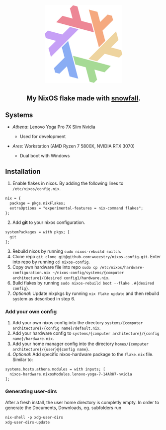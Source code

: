 <h1 align="center"> <img src="./.github/assets/flake.webp" width="250px"/></h1>
<h2 align="center">My NixOS flake made with <a href="https://github.com/snowfallorg/lib">snowfall</a>.</h2>

## Systems

- *Athena*: Lenovo Yoga Pro 7X Slim Nvidia
    - Used for development

- *Ares*: Workstation (AMD Ryzen 7 5800X, NVIDIA RTX 3070)
    - Dual boot with Windows
 

## Installation
1. Enable flakes in nixos. By adding the following lines to `/etc/nixos/config.nix`.
```
nix = {
  package = pkgs.nixFlakes;
  extraOptions = "experimental-features = nix-command flakes";
};
```
2. Add **git** to your nixos configuration.
```
systemPackages = with pkgs; [
  git
];
```
3. Rebuild nixos by running `sudo nixos-rebuild switch`.
4. Clone repo `git clone git@github.com:wueestry/nixos-config.git`. Enter into repo by running `cd nixos-config`.
5. Copy own hardware file into repo `sudo cp /etc/nixos/hardware-configuration.nix ~/nixos-config/systems/{computer architecture}/{desired config}/hardware.nix`.
6. Build flakes by running `sudo nixos-rebuild boot --flake .#{desired config}`.
7. *Optional*: Update nixpkgs by running `nix flake update` and then rebuild system as described in step 6.

### Add your own config
1. Add your own nixos config into the directory `systems/{computer architecture}/{config name}/default.nix`.
2. Add your hardware config to `systems/{computer architecture}/{config name}/hardware.nix`.
3. Add your home manager config into the directory `homes/{computer architecture}/{user}@{config name}`.
4. *Optional*: Add specific nixos-hardware package to the `flake.nix` file. Similar to:
```
systems.hosts.athena.modules = with inputs; [
  nixos-hardware.nixosModules.lenovo-yoga-7-14ARH7-nvidia
];
```

### Generating user-dirs

After a fresh install, the user home directory is completly empty. In order to generate the Documents, Downloads, eg. subfolders run
```
nix-shell -p xdg-user-dirs
xdg-user-dirs-update
```
